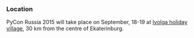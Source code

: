 ### Location

PyCon Russia 2015 will take place on September, 18-19 at [Ivolga holiday village](http://www.ivolga-ural.ru/), 30 km from the centre of Ekaterinburg.
